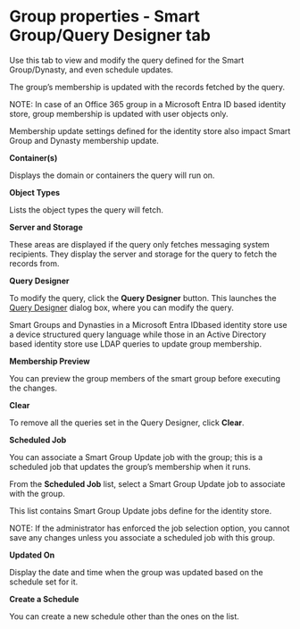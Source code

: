 # Group properties - Smart Group/Query Designer tab

Use this tab to view and modify the query defined for the Smart Group/Dynasty, and even schedule
updates.

The group’s membership is updated with the records fetched by the query.

NOTE: In case of an Office 365 group in a Microsoft Entra ID based identity store, group membership
is updated with user objects only.

Membership update settings defined for the identity store also impact Smart Group and Dynasty
membership update.

**Container(s)**

Displays the domain or containers the query will run on.

**Object Types**

Lists the object types the query will fetch.

**Server and Storage**

These areas are displayed if the query only fetches messaging system recipients. They display the
server and storage for the query to fetch the records from.

**Query Designer**

To modify the query, click the **Query Designer** button. This launches the
[Query Designer](../querydesigner/overview.md) dialog box, where you can modify the query.

Smart Groups and Dynasties in a Microsoft Entra IDbased identity store use a device structured query
language while those in an Active Directory based identity store use LDAP queries to update group
membership.

**Membership Preview**

You can preview the group members of the smart group before executing the changes.

**Clear**

To remove all the queries set in the Query Designer, click **Clear**.

**Scheduled Job**

You can associate a Smart Group Update job with the group; this is a scheduled job that updates the
group’s membership when it runs.

From the **Scheduled Job** list, select a Smart Group Update job to associate with the group.

This list contains Smart Group Update jobs define for the identity store.

NOTE: If the administrator has enforced the job selection option, you cannot save any changes unless
you associate a scheduled job with this group.

**Updated On**

Display the date and time when the group was updated based on the schedule set for it.

**Create a Schedule**

You can create a new schedule other than the ones on the list.
